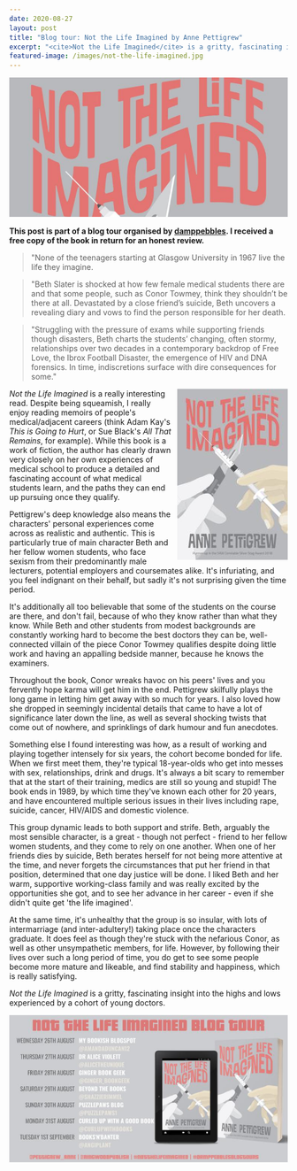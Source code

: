 ```yaml
---
date: 2020-08-27
layout: post
title: "Blog tour: Not the Life Imagined by Anne Pettigrew"
excerpt: "<cite>Not the Life Imagined</cite> is a gritty, fascinating insight into the highs and lows experienced by a cohort of young doctors."
featured-image: /images/not-the-life-imagined.jpg
---
```


![Not the Life Imagined](/images/not-the-life-imagined.jpg)

**This post is part of a blog tour organised by [damppebbles](https://damppebbles.com/). I received a free copy of the book in return for an honest review.**

> "None of the teenagers starting at Glasgow University in 1967 live the life they imagine.

> "Beth Slater is shocked at how few female medical students there are and that some people, such as Conor Towmey, think they shouldn’t be there at all. Devastated by a close friend’s suicide, Beth uncovers a revealing diary and vows to find the person responsible for her death.

> "Struggling with the pressure of exams while supporting friends though disasters, Beth charts the students’ changing, often stormy, relationships over two decades in a contemporary backdrop of Free Love, the Ibrox Football Disaster, the emergence of HIV and DNA forensics. In time, indiscretions surface with dire consequences for some."

<img src="/images/not-the-life-imagined-200.jpg" alt="Not the Life Imagined" style="float: right; margin-bottom: 10px; margin-left: 10px;">

<cite>Not the Life Imagined</cite> is a really interesting read. Despite being squeamish, I really enjoy reading memoirs of people's medical/adjacent careers (think Adam Kay's <cite>This is Going to Hurt</cite>, or Sue Black's <cite>All That Remains</cite>, for example). While this book is a work of fiction, the author has clearly drawn very closely on her own experiences of medical school to produce a detailed and fascinating account of what medical students learn, and the paths they can end up pursuing once they qualify.

Pettigrew's deep knowledge also means the characters' personal experiences come across as realistic and authentic. This is particularly true of main character Beth and her fellow women students, who face sexism from their predominantly male lecturers, potential employers and coursemates alike. It's infuriating, and you feel indignant on their behalf, but sadly it's not surprising given the time period.

It's additionally all too believable that some of the students on the course are there, and don't fail, because of who they know rather than what they know. While Beth and other students from modest backgrounds are constantly working hard to become the best doctors they can be, well-connected villain of the piece Conor Towmey qualifies despite doing little work and having an appalling bedside manner, because he knows the examiners.

Throughout the book, Conor wreaks havoc on his peers' lives and you fervently hope karma will get him in the end. Pettigrew skilfully plays the long game in letting him get away with so much for years. I also loved how she dropped in seemingly incidental details that came to have a lot of significance later down the line, as well as several shocking twists that come out of nowhere, and sprinklings of dark humour and fun anecdotes.

Something else I found interesting was how, as a result of working and playing together intensely for six years, the cohort become bonded for life. When we first meet them, they're typical 18-year-olds who get into messes with sex, relationships, drink and drugs. It's always a bit scary to remember that at the start of their training, medics are still so young and stupid! The book ends in 1989, by which time they've known each other for 20 years, and have encountered multiple serious issues in their lives including rape, suicide, cancer, HIV/AIDS and domestic violence.

This group dynamic leads to both support and strife. Beth, arguably the most sensible character, is a great - though not perfect - friend to her fellow women students, and they come to rely on one another. When one of her friends dies by suicide, Beth berates herself for not being more attentive at the time, and never forgets the circumstances that put her friend in that position, determined that one day justice will be done. I liked Beth and her warm, supportive working-class family and was really excited by the opportunities she got, and to see her advance in her career - even if she didn't quite get 'the life imagined'.

At the same time, it's unhealthy that the group is so insular, with lots of intermarriage (and inter-adultery!) taking place once the characters graduate. It does feel as though they're stuck with the nefarious Conor, as well as other unsympathetic members, for life. However, by following their lives over such a long period of time, you do get to see some people become more mature and likeable, and find stability and happiness, which is really satisfying.

<cite>Not the Life Imagined</cite> is a gritty, fascinating insight into the highs and lows experienced by a cohort of young doctors.

![Not the Life Imagined blog tour banner](/images/not-the-life-imagined-banner.jpg)
